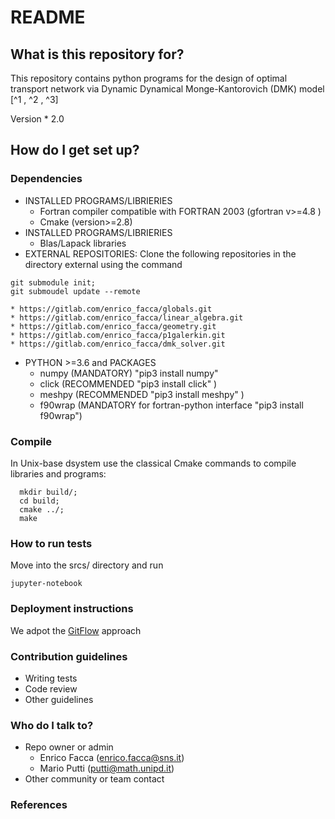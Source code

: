 # README #

## What is this repository for?

This repository contains python
programs for the design of optimal transport network via Dynamic
Dynamical Monge-Kantorovich (DMK) model [^1 , ^2 , ^3]


Version * 2.0

## How do I get set up?
### Dependencies
  * INSTALLED PROGRAMS/LIBRIERIES
    * Fortran compiler compatible with FORTRAN 2003 (gfortran v>=4.8 )
    * Cmake (version>=2.8)
  * INSTALLED PROGRAMS/LIBRIERIES
    * Blas/Lapack libraries
  * EXTERNAL REPOSITORIES:
    Clone the following repositories in the directory external
    using the command
```
git submodule init;
git submoudel update --remote
```   
    * https://gitlab.com/enrico_facca/globals.git        
    * https://gitlab.com/enrico_facca/linear_algebra.git 
    * https://gitlab.com/enrico_facca/geometry.git 
    * https://gitlab.com/enrico_facca/p1galerkin.git 
    * https://gitlab.com/enrico_facca/dmk_solver.git


  * PYTHON >=3.6 and PACKAGES 
    * numpy  (MANDATORY)  "pip3 install numpy" 
    * click  (RECOMMENDED "pip3 install click" )
    * meshpy (RECOMMENDED "pip3 install meshpy" ) 
    * f90wrap (MANDATORY for fortran-python interface "pip3 install f90wrap")
  
### Compile

In Unix-base dsystem use the classical Cmake commands to compile
libraries and programs:
```
  mkdir build/;
  cd build;
  cmake ../; 
  make
```

### How to run tests

Move into the srcs/ directory and run
```
jupyter-notebook
```

### Deployment instructions

We adpot the [GitFlow](https://nvie.com/posts/a-successful-git-branching-model/) approach 

### Contribution guidelines ###

* Writing tests
* Code review
* Other guidelines

### Who do I talk to? ###

* Repo owner or admin
  * Enrico Facca (enrico.facca@sns.it)
  * Mario Putti  (putti@math.unipd.it) 
* Other community or team contact

### References

[^1]: E.Facca, F.Cardin, and M.Putti, [*Towards a stationary
  Monge-Kantorovich dynamics: the Physarum Polycephalum experience*](
  https://doi.org/10.1137/16M1098383),
  SIAM J. Appl. Math., 78 (2018), pp.651-676
  ([ArXiv version](https://arxiv.org/abs/1610.06325)).
  
[^2]: E.Facca, S.Daneri, F.Cardin, and M.Putti, [*Numerical solution of Monge-Mantorovich equations via a dynamic formulation*](https://doi.org/10.1007/s10915-020-01170-8), J. Scient. Comput., 82 (2020), pp.1-26.

[^3]: E.Facca, F.Cardin, and M.Putti, [*Branching structures emerging
  from a continuous optimal transport model*](https://arxiv.org/abs/1811.12691)
  ArXiv preprint 1811.12691, (2018)

[^4]: E.Facca, M.Benzi [*Fast Iterative Solution of the Optimal Transport Problem on Graphs*](https://arxiv.org/abs/2009.13478) ArXiv preprint 2009.13478, (2020)